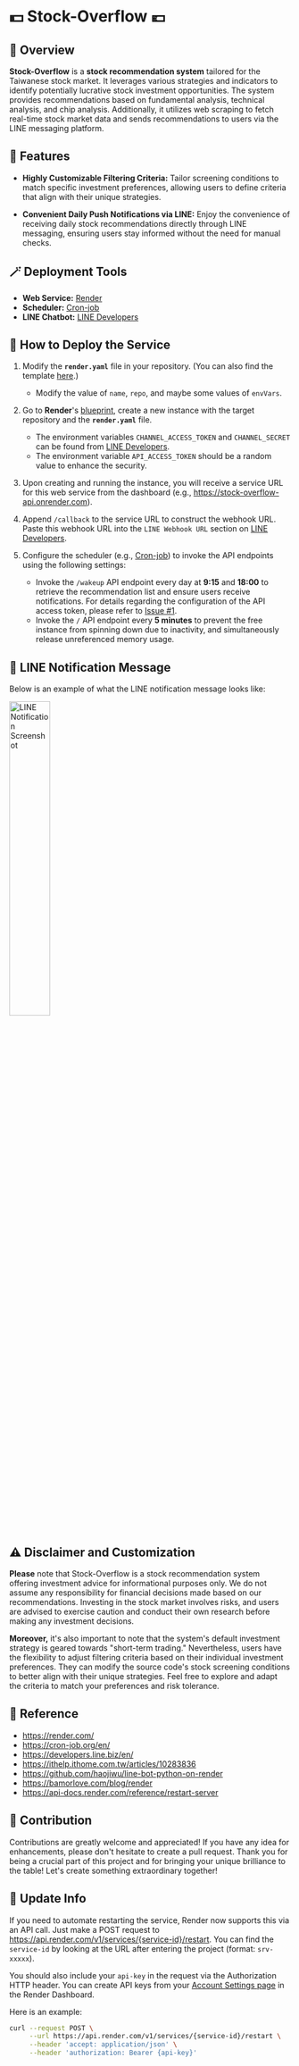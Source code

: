 # 💵 Stock-Overflow 💶


## 🔎 Overview
**Stock-Overflow** is a **stock recommendation system** tailored for the Taiwanese stock market. It leverages various strategies and indicators to identify potentially lucrative stock investment opportunities. The system provides recommendations based on fundamental analysis, technical analysis, and chip analysis. Additionally, it utilizes web scraping to fetch real-time stock market data and sends recommendations to users via the LINE messaging platform.


## 📌 Features
- **Highly Customizable Filtering Criteria:** Tailor screening conditions to match specific investment preferences, allowing users to define criteria that align with their unique strategies.

- **Convenient Daily Push Notifications via LINE:** Enjoy the convenience of receiving daily stock recommendations directly through LINE messaging, ensuring users stay informed without the need for manual checks.


## 🪄 Deployment Tools
- **Web Service:** [Render](https://render.com/)
- **Scheduler:** [Cron-job](https://cron-job.org/en/)
- **LINE Chatbot:** [LINE Developers](https://developers.line.biz/zh-hant/)


## 🔖 How to Deploy the Service
1. Modify the **`render.yaml`** file in your repository. (You can also find the template [here](https://github.com/haojiwu/line-bot-python-on-render).)
    - Modify the value of `name`, `repo`, and maybe some values of `envVars`.

2. Go to **Render**'s [blueprint](https://dashboard.render.com/blueprints), create a new instance with the target repository and the **`render.yaml`** file.
    - The environment variables `CHANNEL_ACCESS_TOKEN` and `CHANNEL_SECRET` can be found from [LINE Developers](https://developers.line.biz/zh-hant/).
    - The environment variable `API_ACCESS_TOKEN` should be a random value to enhance the security.

3. Upon creating and running the instance, you will receive a service URL for this web service from the dashboard (e.g., https://stock-overflow-api.onrender.com).

4. Append `/callback` to the service URL to construct the webhook URL. Paste this webhook URL into the `LINE Webhook URL` section on [LINE Developers](https://developers.line.biz/zh-hant/).

5. Configure the scheduler (e.g., [Cron-job](https://cron-job.org/en/)) to invoke the API endpoints using the following settings:
    - Invoke the `/wakeup` API endpoint every day at **9:15** and **18:00** to retrieve the recommendation list and ensure users receive notifications. For details regarding the configuration of the API access token, please refer to [Issue #1](https://github.com/yujunkuo/Stock-Overflow/issues/1).
    - Invoke the `/` API endpoint every **5 minutes** to prevent the free instance from spinning down due to inactivity, and simultaneously release unreferenced memory usage.


## 💬 LINE Notification Message
Below is an example of what the LINE notification message looks like:

<img src="line_notification.jpg" alt="LINE Notification Screenshot" width="38%"/>


## ⚠️ Disclaimer and Customization
**Please** note that Stock-Overflow is a stock recommendation system offering investment advice for informational purposes only. We do not assume any responsibility for financial decisions made based on our recommendations. Investing in the stock market involves risks, and users are advised to exercise caution and conduct their own research before making any investment decisions.

**Moreover,** it's also important to note that the system's default investment strategy is geared towards "short-term trading." Nevertheless, users have the flexibility to adjust filtering criteria based on their individual investment preferences. They can modify the source code's stock screening conditions to better align with their unique strategies. Feel free to explore and adapt the criteria to match your preferences and risk tolerance.


## 🧷 Reference
- https://render.com/
- https://cron-job.org/en/
- https://developers.line.biz/en/
- https://ithelp.ithome.com.tw/articles/10283836
- https://github.com/haojiwu/line-bot-python-on-render
- https://bamorlove.com/blog/render
- https://api-docs.render.com/reference/restart-server


## 🧸 Contribution
Contributions are greatly welcome and appreciated! If you have any idea for enhancements, please don't hesitate to create a pull request. Thank you for being a crucial part of this project and for bringing your unique brilliance to the table! Let's create something extraordinary together! 


## 📅 Update Info
If you need to automate restarting the service, Render now supports this via an API call. Just make a POST request to https://api.render.com/v1/services/{service-id}/restart. You can find the `service-id` by looking at the URL after entering the project (format: `srv-xxxxx`).

You should also include your `api-key` in the request via the Authorization HTTP header. You can create API keys from your [Account Settings page](https://dashboard.render.com/u/settings) in the Render Dashboard.

Here is an example:
```bash
curl --request POST \
     --url https://api.render.com/v1/services/{service-id}/restart \
     --header 'accept: application/json' \
     --header 'authorization: Bearer {api-key}'
```